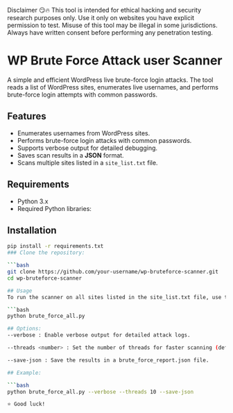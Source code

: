 Disclaimer 😏🔥
This tool is intended for ethical hacking and security research purposes only. Use it only on websites you have explicit permission to test. Misuse of this tool may be illegal in some jurisdictions. Always have written consent before performing any penetration testing.

# WP Brute Force Attack user Scanner

A simple and efficient WordPress live brute-force login attacks. The tool reads a list of WordPress sites, enumerates live usernames, and performs brute-force login attempts with common passwords.

## Features

- Enumerates usernames from WordPress sites.
- Performs brute-force login attacks with common passwords.
- Supports verbose output for detailed debugging.
- Saves scan results in a **JSON** format.
- Scans multiple sites listed in a `site_list.txt` file.

## Requirements

- Python 3.x
- Required Python libraries:


## Installation

```bash
pip install -r requirements.txt
### Clone the repository:

```bash
git clone https://github.com/your-username/wp-bruteforce-scanner.git
cd wp-bruteforce-scanner

## Usage
To run the scanner on all sites listed in the site_list.txt file, use the following command:

```bash
python brute_force_all.py

## Options:
--verbose : Enable verbose output for detailed attack logs.

--threads <number> : Set the number of threads for faster scanning (default is 5).

--save-json : Save the results in a brute_force_report.json file.

## Example:

```bash
python brute_force_all.py --verbose --threads 10 --save-json

⭐️ Good luck!
